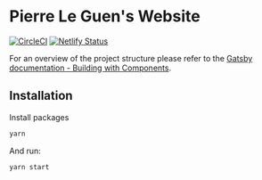 # Pierre Le Guen's Website
[![CircleCI](https://circleci.com/gh/dantehemerson/dantecalderon.com.svg?style=svg)](https://circleci.com/gh/dantehemerson/dantecalderon.com)
[![Netlify Status](https://api.netlify.com/api/v1/badges/2b2a92f6-3281-47c5-b2bb-252235f364f5/deploy-status)](https://app.netlify.com/sites/dantecalderon/deploys)

For an overview of the project structure please refer to the [Gatsby documentation - Building with Components](https://www.gatsbyjs.org/docs/building-with-components/).

## Installation

Install packages
```sh
yarn
```

And run:
```sh
yarn start
```
